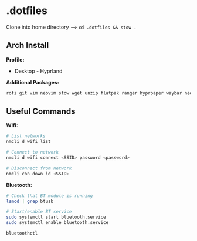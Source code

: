 # .dotfiles

Clone into home directory --> ```cd .dotfiles && stow .``` 

## Arch Install

**Profile:**
- Desktop - Hyprland

**Additional Packages:**
```bash 
rofi git vim neovim stow wget unzip flatpak ranger hyprpaper waybar neofetch kitty bluez bluez-utils
```

## Useful Commands

**Wifi:**
```bash 
# List networks
nmcli d wifi list

# Connect to network
nmcli d wifi connect <SSID> password <password>

# Disconnect from network
nmcli con down id <SSID>
```

**Bluetooth:**
```bash 
# Check that BT module is running
lsmod | grep btusb

# Start/enable BT service
sudo systemctl start bluetooth.service
sudo systemctl enable bluetooth.service

bluetoothctl 
```


